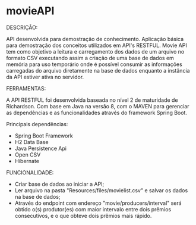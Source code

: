 # movieAPI

DESCRIÇÃO:

API desenvolvida para demostração de conhecimento. Aplicação básica para demostração dos conceitos utilizados em API's RESTFUL.
Movie API tem como objetivo a leitura e carregamento dos dados de um arquivo no formato CSV executando assim a criação de uma base de dados em memória para uso temporário onde é possível consumir as informações carregadas do arquivo diretamente na base de dados enquanto a instância da API estiver ativa no servidor.




FERRAMENTAS:

A API RESTFUL foi desenvolvida baseada no nível 2 de maturidade de Richardson. Com base em Java na versão 8, com o MAVEN para gerenciar as dependências e as funcionalidades através do framework Spring Boot.

Principais dependências: 
* Spring Boot Framework
* H2 Data Base
* Java Persistence Api
* Open CSV
* Hibernate



FUNCIONALIDADE:

* Criar base de dados ao iniciar a API;
* Ler arquivo na pasta "Resources/files/movielist.csv" e salvar os dados na base de dados;
* Através do endpoint com endereço "movie/producers/interval" será obtido o(s) produtor(es) com maior intervalo entre dois prêmios consecutivos, e o que
obteve dois prêmios mais rápido.


